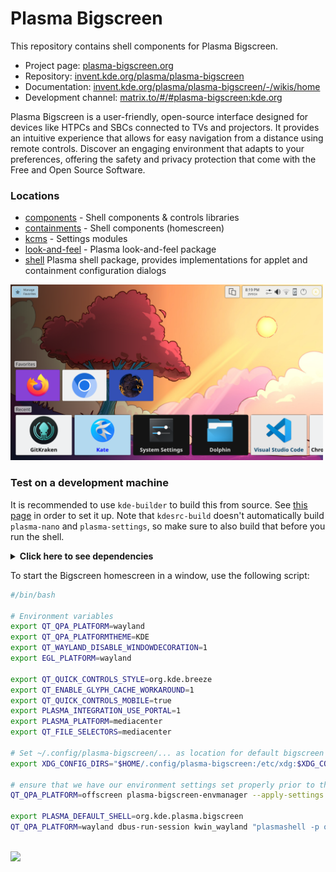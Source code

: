 <!--
- SPDX-FileCopyrightText: None
- SPDX-License-Identifier: CC0-1.0
-->

# Plasma Bigscreen

This repository contains shell components for Plasma Bigscreen.

* Project page: [plasma-bigscreen.org](https://plasma-bigscreen.org)
* Repository: [invent.kde.org/plasma/plasma-bigscreen](https://invent.kde.org/plasma/plasma-bigscreen)
* Documentation: [invent.kde.org/plasma/plasma-bigscreen/-/wikis/home](https://invent.kde.org/plasma/plasma-bigscreen/-/wikis/home)
* Development channel: [matrix.to/#/#plasma-bigscreen:kde.org](https://matrix.to/#/#plasma-bigscreen:kde.org)

Plasma Bigscreen is a user-friendly, open-source interface designed for devices like HTPCs and SBCs connected to TVs and projectors. It provides an intuitive experience that allows for easy navigation from a distance using remote controls. Discover an engaging environment that adapts to your preferences, offering the safety and privacy protection that come with the Free and Open Source Software.

### Locations

* [components](components) - Shell components & controls libraries
* [containments](containments) - Shell components (homescreen)
* [kcms](kcms) - Settings modules
* [look-and-feel](look-and-feel/contents) - Plasma look-and-feel package
* [shell](shell) Plasma shell package, provides implementations for applet and containment configuration dialogs

<img src="/screenshots/homescreen.png" width=500px/>

### Test on a development machine

It is recommended to use `kde-builder` to build this from source.
See [this page](https://community.kde.org/Get_Involved/development) in order to set it up.
Note that `kdesrc-build` doesn't automatically build `plasma-nano` and `plasma-settings`, so make sure to also build that before you run the shell.

<details>
<summary><b>Click here to see dependencies</b></summary>

### KDE Plasma Dependencies

- Plasma Nano - https://invent.kde.org/plasma/plasma-nano

### KDE Frameworks Dependencies

- Activities
- ActivitiesStats
- Plasma
- I18n
- Kirigami
- KCMUtils
- GlobalAccel
- Notifications
- PlasmaQuick
- KIO
- Wayland
- WindowSystem
- KDEConnect
- SVG

### Qt dependencies

- Quick
- Core
- Qml
- DBus
- Network

</details>

To start the Bigscreen homescreen in a window, use the following script:

```bash
#/bin/bash

# Environment variables
export QT_QPA_PLATFORM=wayland
export QT_QPA_PLATFORMTHEME=KDE
export QT_WAYLAND_DISABLE_WINDOWDECORATION=1
export EGL_PLATFORM=wayland

export QT_QUICK_CONTROLS_STYLE=org.kde.breeze
export QT_ENABLE_GLYPH_CACHE_WORKAROUND=1
export QT_QUICK_CONTROLS_MOBILE=true
export PLASMA_INTEGRATION_USE_PORTAL=1
export PLASMA_PLATFORM=mediacenter
export QT_FILE_SELECTORS=mediacenter

# Set ~/.config/plasma-bigscreen/... as location for default bigscreen configs (i.e. envmanager generated)
export XDG_CONFIG_DIRS="$HOME/.config/plasma-bigscreen:/etc/xdg:$XDG_CONFIG_DIRS"

# ensure that we have our environment settings set properly prior to the shell being loaded (otherwise there is a race condition with autostart)
QT_QPA_PLATFORM=offscreen plasma-bigscreen-envmanager --apply-settings

export PLASMA_DEFAULT_SHELL=org.kde.plasma.bigscreen
QT_QPA_PLATFORM=wayland dbus-run-session kwin_wayland "plasmashell -p org.kde.plasma.bigscreen"
```

<br/>

<img src="https://invent.kde.org/plasma/plasma-bigscreen/-/wikis/uploads/92914bdc119ad89fb0436c1ad59e1375/image.png" width=300px>

